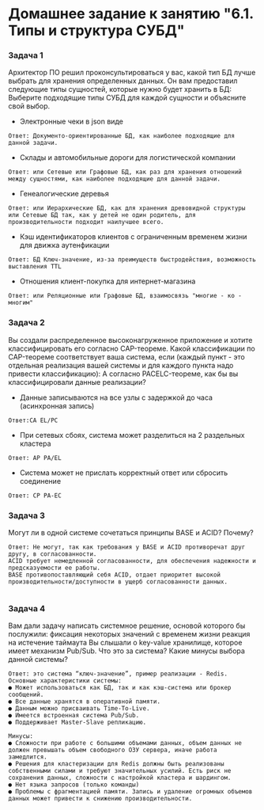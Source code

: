 # Домашнее задание к занятию "6.1. Типы и структура СУБД"

### Задача 1
Архитектор ПО решил проконсультироваться у вас, какой тип БД лучше выбрать для хранения определенных данных.
Он вам предоставил следующие типы сущностей, которые нужно будет хранить в БД:
Выберите подходящие типы СУБД для каждой сущности и объясните свой выбор.

- Электронные чеки в json виде
```
Ответ: Документо-ориентированные БД, как наиболее подходящие для данной задачи.
```

- Склады и автомобильные дороги для логистической компании
```
Ответ: или Сетевые или Графовые БД, как раз для хранения отношений между сущностями, как наиболее подходящие для данной задачи.
```

- Генеалогические деревья
```
Ответ: или Иерархические БД, как для хранения древовидной структуры или Сетевые БД так, как у детей не один родитель, для производительности подходит наилучшее всего.
```

- Кэш идентификаторов клиентов с ограниченным временем жизни для движка аутенфикации
```
Ответ: БД Ключ-значение, из-за преимуществ быстродействия, возможность выставления TTL
```

- Отношения клиент-покупка для интернет-магазина
```
Ответ: или Реляционные или Графовые БД, взаимосвязь "многие - ко - многим"

```

### Задача 2

Вы создали распределенное высоконагруженное приложение и хотите классифицировать его согласно CAP-теореме. Какой классификации по CAP-теореме соответствует ваша система, если (каждый пункт - это отдельная реализация вашей системы и для каждого пункта надо привести классификацию):
А согласно PACELC-теореме, как бы вы классифицировали данные реализации?

* Данные записываются на все узлы с задержкой до часа (асинхронная запись)
```
Ответ:CA EL/PC
```

* При сетевых сбоях, система может разделиться на 2 раздельных кластера
```
Ответ: AP PA/EL
```

* Система может не прислать корректный ответ или сбросить соединение
```
Ответ: CP PA-EC
```

### Задача 3
Могут ли в одной системе сочетаться принципы BASE и ACID? Почему?
```
Ответ: Не могут, так как требования у BASE и ACID противоречат друг другу, в согласованности.
ACID требует немедленной согласованности, для обеспечения надежности и предсказуемости ее работы.
BASE противопоставляющий себя ACID, отдает приоритет высокой производительности/доступности в ущерб согласованности данных.


```
### Задача 4
Вам дали задачу написать системное решение, основой которого бы послужили:
фиксация некоторых значений с временем жизни
реакция на истечение таймаута
Вы слышали о key-value хранилище, которое имеет механизм Pub/Sub. Что это за система? Какие минусы выбора данной системы?
```
Ответ: это система “ключ-значение”, пример реализации - Redis.
Основные характеристики системы:
● Может использоваться как БД, так и как кэш-система или брокер
сообщений.
● Все данные хранятся в оперативной памяти.
● Данным можно присваивать Time-To-Live.
● Имеется встроенная система Pub/Sub.
● Поддерживает Master-Slave репликацию.

Минусы:
● Cложности при работе с большими объемами данных, объем данных не должен превышать объем свободного ОЗУ сервера, иначе работа замедлится.
● Решения для кластеризации для Redis должны быть реализованы собственными силами и требуют значительных усилий. Есть риск не сохранения данных, сложности с настройкой кластера и шардингом.
● Нет языка запросов (только команды)
● Проблемы с фрагментацией памяти. Запись и удаление огромных объемов данных может привести к снижению производительности.

```
